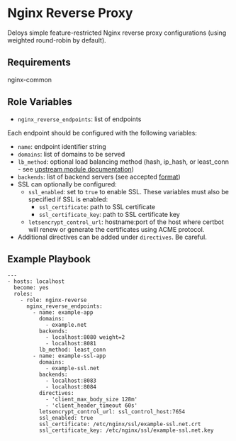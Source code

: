 Nginx Reverse Proxy
===================

Deloys simple feature-restricted Nginx reverse proxy configurations (using weighted round-robin by default).

Requirements
------------

nginx-common

Role Variables
--------------

* `nginx_reverse_endpoints`:  list of endpoints

Each endpoint should be configured with the following variables:

  * `name`: endpoint identifier string
  * `domains`: list of domains to be served
  * `lb_method`: optional load balancing method (hash, ip_hash, or least_conn - see [upstream module documentation](http://nginx.org/en/docs/http/ngx_http_upstream_module.html))
  * `backends`: list of backend servers (see accepted [format](http://nginx.org/en/docs/http/ngx_http_upstream_module.html#server))
  * SSL can optionally be configured:
    * `ssl_enabled`: set to `true` to enable SSL. These variables must also be specified if SSL is enabled:
      * `ssl_certificate`: path to SSL certificate
      * `ssl_certificate_key`: path to SSL certificate key
    * `letsencrypt_control_url`: hostname:port of the host where certbot will 
    renew or generate the certificates using ACME protocol.
  * Additional directives can be added under `directives`. Be careful.

Example Playbook
----------------

```
---
- hosts: localhost
  become: yes
  roles:
    - role: nginx-reverse
      nginx_reverse_endpoints:
        - name: example-app
          domains:
            - example.net
          backends:
            - localhost:8080 weight=2
            - localhost:8081
          lb_method: least_conn
        - name: example-ssl-app
          domains:
            - example-ssl.net
          backends:
            - localhost:8083
            - localhost:8084
          directives:
            - 'client_max_body_size 128m'
            - 'client_header_timeout 60s'
          letsencrypt_control_url: ssl_control_host:7654
          ssl_enabled: true
          ssl_certificate: /etc/nginx/ssl/example-ssl.net.crt
          ssl_certificate_key: /etc/nginx/ssl/example-ssl.net.key

```    
